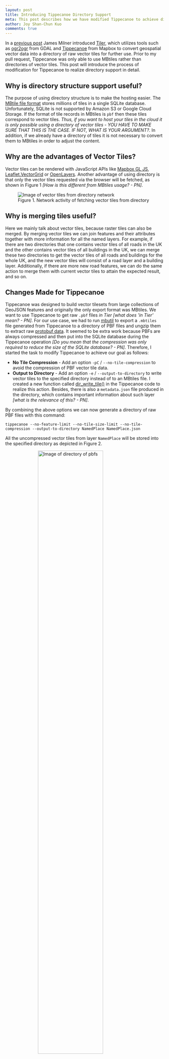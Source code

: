 ```yaml
---
layout: post
title: Introducing Tippecanoe Directory Support
meta: This post describes how we have modified Tippecanoe to achieve directory support so as to utilize such function in Tiler and also other uses.
author: Joy Shan-Chun Kuo
comments: true
---
```


In a [previous post](/2017/05/14/tiler/) James Milner introduced [Tiler](https://github.com/geovation/tiler), which utilizes tools such as [ogr2ogr](http://www.gdal.org/ogr2ogr.html) from GDAL and [Tippecanoe](https://github.com/mapbox/tippecanoe) from Mapbox to convert geospatial vector data into a directory of raw vector tiles for further use. Prior to my pull request, Tippecanoe was only able to use MBtiles rather than directories of vector tiles. This post will introduce the process of modification for Tippecanoe to realize directory support in detail.

## Why is directory structure support useful?

The purpose of using directory structure is to make the hosting easier. The [MBtile file format](https://www.mapbox.com/help/an-open-platform/#mbtiles) stores millions of tiles in a single SQLite database. Unfortunately, SQLite is not supported by Amazon S3 or Google Cloud Storage. 
If the format of tile records in MBtiles is `pbf` then these tiles correspond to vector tiles. *Thus, if you want to host your tiles in the cloud it is only possible using a directory of vector tiles - YOU HAVE TO MAKE SURE THAT THIS IS THE CASE. IF NOT, WHAT IS YOUR ARGUMENT?*. In addition, if we already have a directory of tiles it is not necessary to convert them to MBtiles in order to adjust the content.

## Why are the advantages of Vector Tiles?

Vector tiles can be rendered with JavaScript APIs like [Mapbox GL JS](https://www.mapbox.com/mapbox-gl-js/api/), [Leaflet.VectorGrid](https://leaflet.github.io/Leaflet.VectorGrid/vectorgrid-api-docs.html) or [OpenLayers](https://openlayers.org/en/latest/examples/osm-vector-tiles.html). Another advantage of using directory is that only the vector tiles requested via the browser will be fetched, as shown in Figure 1 *[How is this different from MBtiles usage? - PN]*.

<figure>
<img src="/assets/vector-tiles-from-directory-network.png" alt="Image of vector tiles from directory network">
    <figcaption>Figure 1. Network activity of fetching vector tiles from directory</figcaption>
</figure>

## Why is merging tiles useful?

Here we mainly talk about vector tiles, because raster tiles can also be merged. By merging vector tiles we can join features and their attributes together with more information for all the named layers. For example, if there are two directories that one contains vector tiles of all roads in the UK and the other contains vector tiles of all buildings in the UK, we can merge these two directories to get the vector tiles of all roads and buildings for the whole UK, and the new vector tiles will consist of a road layer and a building layer. Additionally, if there are more new road features, we can do the same action to merge them with current vector tiles to attain the expected result, and so on.

## Changes Made for Tippecanoe

Tippecanoe was designed to build vector tilesets from large collections of GeoJSON features and originally the only export format was MBtiles. We want to use Tippecanoe to get raw `.pbf` files *in Tier [what does 'in Tier' mean? - PN]*. For our use case, we had to run [mbutil](https://github.com/mapbox/mbutil) to export a `.mbtiles` file generated from Tippecanoe to a directory of PBF files and ungzip them to extract raw [protobuf data](https://developers.google.com/protocol-buffers/docs/overview). It seemed to be extra work because PBFs are always compressed and then put into the SQLite database during the Tippecanoe operation *[Do you mean that the compression was only required to reduce the size of the SQLite database? - PN]*. Therefore, I started the task to modify Tippecanoe to achieve our goal as follows:

* **No Tile Compression** - Add an option `-pC` / `--no-tile-compression` to avoid the compression of PBF vector tile data.
* **Output to Directory** - Add an option `-e` / `--output-to-directory` to write vector tiles to the specified directory instead of to an MBtiles file. I created a new function called [dir_write_tile()](https://github.com/mapbox/tippecanoe/blob/master/dirtiles.cpp#L17) in the Tippecanoe code to realize this action. Besides, there is also a `metadata.json` file produced in the directory, which contains important information about such layer *[what is the relevance of this? - PN]*.

By combining the above options we can now generate a directory of raw PBF files with this command:

```
tippecanoe --no-feature-limit --no-tile-size-limit --no-tile-compression --output-to-directory NamedPlace NamedPlace.json
```

All the uncompressed vector tiles from layer `NamedPlace` will be stored into the specified directory as depicted in Figure 2.

<figure>
<img src="/assets/directory-of-pbfs.png" alt="Image of directory of pbfs" style="width:70%; display:block; margin:auto;">
    <figcaption>Figure 2. Directory of raw PBF vector tiles from layer NamedPlace</figcaption>
</figure>

## Input / Output Directories for Tile-join

After successfully implementing `no tile compression` and `output to directory`, we moved onto the next task in Tiler, which was to merge two directories of vector tiles with overlap. There is a tool in Tippecanoe called `tile-join` that is able to combine contents from multiple source MBtiles files into a new MBtiles output. The goal here is to modify Tippecanoe's `tile-join` to merge multiple source directories of vector tiles and export them to a new directory of raw PBF files rather than an MBtiles file.

The main problem when inputting from a directory is to ensure the order of vector tiles is compatible with the MBtiles format. Figure 3 shows the vector tiles in `NamedPlace.mbtiles` using [tippecanoe-enumerate](https://github.com/mapbox/tippecanoe#tippecanoe-enumerate). Each line of the output lists the name of MBtiles and the zoom, x, and y coordinates of vector tile. The order of this list corresponds to the order in which these assets will be selected from the SQLite database.

<figure>
<img src="/assets/tippecanoe-enumerate.png" alt="Image of tippecanoe-enumerate" style="width:60%; display:block; margin:auto;">
    <figcaption>Figure 3. Partial screenshot of vector tiles record in NamedPlace.mbtiles</figcaption>
</figure>

It is noticeable that the y index of tiles in Figure 3 is in descending order under the same zoom and x coordinate. This order must be maintained when implementing directory traversal. To gurantee this order we utilized a C library function [scandir()](http://man7.org/linux/man-pages/man3/scandir.3.html) in the header file `dirent.h` to create an extra function called [read_dir()](https://github.com/mapbox/tippecanoe/blob/master/tile-join.cpp#L344) in the `tile-join` code to recursively walk through the specified directory and its subdirectories to parse the path of all PBF files in the right order for MBtiles.

However, another problem emerged during the testing of `read_dir()`. That is, the order of input directory might differ based on the operating system used. As can be seen in Figure 2, the directory listing is in lexicographic order MacOS but in fact what we require is numerical order. As a matter of experience, the fastest solution is to use `versionsort()` function as the forth argument in `scandir()`. Unfortunately, it is only supported in GNU OS, so as an alternative  I used `alphasort()` function and a new integer variable `zoom_range` to handle the input in numerical order.

After solving these two tricky problems I thought there would be no more obstacles ahead, but then a new issue arose. It seemed that the `d_type` field in [dirent structure](http://man7.org/linux/man-pages/man3/readdir.3.html) was only fully supported by some file systems such as `Btrfs`, `ext2`, `ext3`, and `ext4` but not others, so it might return `DT_UNKNOWN` as undetermined type for a directory rather than `DT_DIR`. As a result, I used [lstat(2)](https://linux.die.net/man/2/lstat) system call in `read_dir()` function to avoid this potential risk.

After all the various adjustment for `read_dir()`, I created another new function called [dir_read_tile()](https://github.com/mapbox/tippecanoe/blob/master/dirtiles.cpp#L8) in the Tippecanoe code to read PBF data from a given path. In addition, the `metadata.json` file in the input directory has to be analysed and regenerated later in the decoding stage of `tile-join`. Once this was implemented the `tile-join input directory` function was achieved. With the help of pointers, multiple input directories could joined in a single command. The `no tile compression` and `output to directory` functions I implemented earlier can be used to enrich the options for `tile-join`.

As a result, `tile-join` is can now use a directory of tiles as source, and can output a directory of `.pbf` files instead of `.mbtiles` files. Multiple source MBtiles files and directories of tiles are feasible as well. In addition, there is also a new option `-pC` for no tile compression which is the same as in Tippecanoe. For example, we can merge two directories of tiles (`Road` and `NamedPlace`) and generate a directory of raw PBF files with this command:

```
tile-join -pk -pC -e Road_NamedPlace_Merged Road NamedPlace
```
Any combination of input MBtiles and directories is supported, and CSV files can also be used as the source for new attributes to join to the features. If we require an MBtiles output by merging `Road.mbtiles` and a directory of tiles `NamedPlace`, it is achievable with this command:

```
tile-join -pk -f -o merged.mbtiles Road.mbtiles NamedPlace
```

In order to test whether the new version of tile-join is correct, we can use [tippecanoe-decode](https://github.com/mapbox/tippecanoe#tippecanoe-decode) to convert the vector MBtiles output to GeoJSON for comparison with this command:

```
tippecanoe-decode merged.mbtiles > merged.mbtiles.json.check
```

The first twenty lines of `merged.mbtiles.json.check` are shown below:

```
{ "type": "FeatureCollection", "properties": {
"bounds": "-0.615234,50.331436,1.494141,51.699800",
"center": "0.384521,51.351200,14",
"description": "NamedPlace",
"format": "pbf",
"json": "{\"vector_layers\": [ { \"id\": \"NamedPlace\", \"description\": \"\", \"minzoom\": 0, \"maxzoom\": 14, \"fields\": {\"CLASSIFICA\": \"String\", \"DISTNAME\": \"String\", \"FEATCODE\": \"Number\", \"FONTHEIGHT\": \"String\", \"HTMLNAME\": \"String\", \"ID\": \"String\", \"ORIENTATIO\": \"Number\"} }, { \"id\": \"Road\", \"description\": \"\", \"minzoom\": 0, \"maxzoom\": 14, \"fields\": {\"CLASSIFICA\": \"String\", \"DISTNAME\": \"String\", \"DRAWLEVEL\": \"String\", \"FEATCODE\": \"Number\", \"ID\": \"String\", \"OVERRIDE\": \"String\", \"ROADNUMBER\": \"String\"} } ] }",
"maxzoom": "14",
"minzoom": "0",
"name": "Road.mbtiles + NamedPlace",
"type": "overlay",
"version": "2"
}, "features": [
{ "type": "FeatureCollection", "properties": { "zoom": 0, "x": 0, "y": 0 }, "features": [
{ "type": "FeatureCollection", "properties": { "layer": "Road", "version": 2, "extent": 4096 }, "features": [
{ "type": "Feature", "properties": { "ID": "609031FB-A9DC-4D14-9FE0-688B97D2A52A", "DISTNAME": "Stony Lane", "CLASSIFICA": "Minor Road", "DRAWLEVEL": "0", "OVERRIDE": "F", "FEATCODE": 15750 }, "geometry": { "type": "LineString", "coordinates": [ [ -0.615234, 51.727028 ], [ -0.615234, 51.672555 ] ] } }
,
{ "type": "Feature", "properties": { "ID": "8D4D0186-E7EA-42AB-AC1E-069AC96E8452", "CLASSIFICA": "Restricted Local Access Road", "DRAWLEVEL": "0", "OVERRIDE": "F", "FEATCODE": 15762 }, "geometry": { "type": "LineString", "coordinates": [ [ -0.615234, 51.672555 ], [ -0.615234, 51.727028 ] ] } }
,
{ "type": "Feature", "properties": { "ID": "129ACDEF-E257-473C-A126-2A3DC6468038", "CLASSIFICA": "Minor Road", "DRAWLEVEL": "0", "OVERRIDE": "F", "FEATCODE": 15750 }, "geometry": { "type": "LineString", "coordinates": [ [ -0.615234, 51.672555 ], [ -0.615234, 51.727028 ] ] } }
,
```

The datasets for testing in this post [contain OS data © Crown copyright and database
right 2017](https://www.ordnancesurvey.co.uk/business-and-government/licensing/using-creating-data-with-os-products/os-opendata.html)

## Conclusion

Tippecanoe directory support has been implemented with success, including the `tile-join` tool. It is beneficial to adopt directory structure and merging process for handling vector tiles, which can be further used for rendering as in [Tiler](/2017/05/14/tiler/) and [building your own static vector tile pipeline](/2017/05/19/build-your-own-static-vector-tile-pipeline/). It was such an experience to make contribution to Mapbox's Tippecanoe. We hope that this achievement can provide a method for anyone in the need of vector tiles.

Feel free to leave a comment if you have any question.

[Creative Commons Share-a-like](https://creativecommons.org/licenses/by-sa/2.5/) Joy Shan-Chun Kuo &copy; [Geovation](http://geovation.uk/)